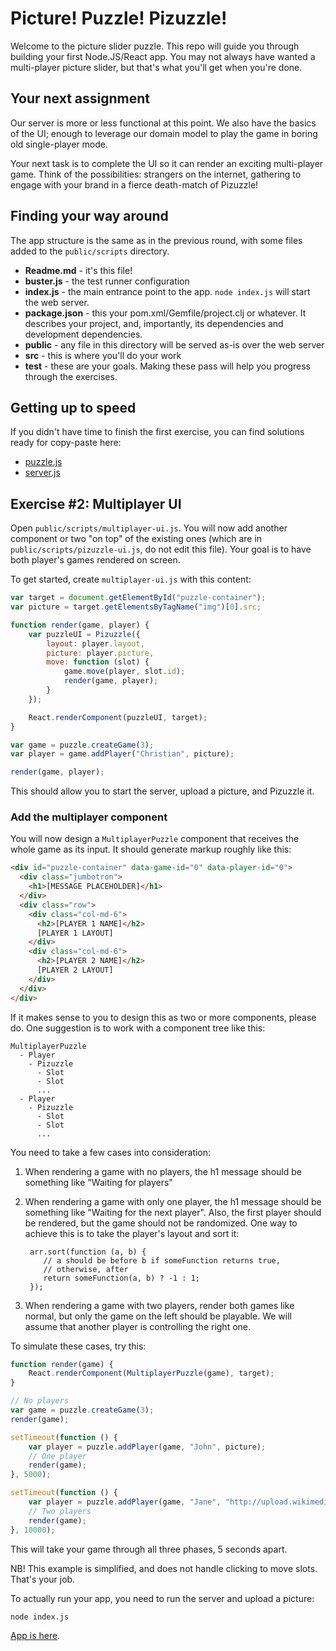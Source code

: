 # Picture! Puzzle! Pizuzzle!

Welcome to the picture slider puzzle. This repo will guide you through building
your first Node.JS/React app. You may not always have wanted a multi-player
picture slider, but that's what you'll get when you're done.

## Your next assignment

Our server is more or less functional at this point. We also have the basics of
the UI; enough to leverage our domain model to play the game in boring old
single-player mode.

Your next task is to complete the UI so it can render an exciting multi-player
game. Think of the possibilities: strangers on the internet, gathering to engage
with your brand in a fierce death-match of Pizuzzle!

## Finding your way around

The app structure is the same as in the previous round, with some files added to
the `public/scripts` directory.

* **Readme.md** - it's this file!
* **buster.js** - the test runner configuration
* **index.js** - the main entrance point to the app. `node index.js` will start
  the web server.
* **package.json** - this your pom.xml/Gemfile/project.clj or whatever. It
  describes your project, and, importantly, its dependencies and development
  dependencies.
* **public** - any file in this directory will be served as-is over the web server
* **src** - this is where you'll do your work
* **test** - these are your goals. Making these pass will help you progress
  through the exercises.

## Getting up to speed

If you didn't have time to finish the first exercise, you can find solutions
ready for copy-paste here:

* [puzzle.js](https://gist.github.com/cjohansen/f5d0908eb4c92f00d877)
* [server.js](https://gist.github.com/cjohansen/5d487c4f701d53a0989e)

## Exercise #2: Multiplayer UI

Open `public/scripts/multiplayer-ui.js`. You will now add another component or
two "on top" of the existing ones (which are in `public/scripts/pizuzzle-ui.js`,
do not edit this file). Your goal is to have both player's games rendered on
screen.

To get started, create `multiplayer-ui.js` with this content:

```js
var target = document.getElementById("puzzle-container");
var picture = target.getElementsByTagName("img")[0].src;

function render(game, player) {
    var puzzleUI = Pizuzzle({
        layout: player.layout,
        picture: player.picture,
        move: function (slot) {
            game.move(player, slot.id);
            render(game, player);
        }
    });

    React.renderComponent(puzzleUI, target);
}

var game = puzzle.createGame(3);
var player = game.addPlayer("Christian", picture);

render(game, player);
```

This should allow you to start the server, upload a picture, and Pizuzzle it.

### Add the multiplayer component

You will now design a `MultiplayerPuzzle` component that receives the whole game
as its input. It should generate markup roughly like this:

```html
<div id="puzzle-container" data-game-id="0" data-player-id="0">
  <div class="jumbotron">
    <h1>[MESSAGE PLACEHOLDER]</h1>
  </div>
  <div class="row">
    <div class="col-md-6">
      <h2>[PLAYER 1 NAME]</h2>
      [PLAYER 1 LAYOUT]
    </div>
    <div class="col-md-6">
      <h2>[PLAYER 2 NAME]</h2>
      [PLAYER 2 LAYOUT]
    </div>
  </div>
</div>
```

If it makes sense to you to design this as two or more components, please do.
One suggestion is to work with a component tree like this:

```text
MultiplayerPuzzle
  - Player
    - Pizuzzle
      - Slot
      - Slot
      ...
  - Player
    - Pizuzzle
      - Slot
      - Slot
      ...
```

You need to take a few cases into consideration:

1. When rendering a game with no players, the h1 message should be something
   like "Waiting for players"

2. When rendering a game with only one player, the h1 message should be
   something like "Waiting for the next player". Also, the first player should
   be rendered, but the game should not be randomized. One way to achieve this
   is to take the player's layout and sort it:

        arr.sort(function (a, b) {
           // a should be before b if someFunction returns true,
           // otherwise, after
           return someFunction(a, b) ? -1 : 1;
        });

3. When rendering a game with two players, render both games like normal, but
   only the game on the left should be playable. We will assume that another
   player is controlling the right one.

To simulate these cases, try this:

```js
function render(game) {
    React.renderComponent(MultiplayerPuzzle(game), target);
}

// No players
var game = puzzle.createGame(3);
render(game);

setTimeout(function () {
    var player = puzzle.addPlayer(game, "John", picture);
    // One player
    render(game);
}, 5000);

setTimeout(function () {
    var player = puzzle.addPlayer(game, "Jane", "http://upload.wikimedia.org/wikipedia/commons/4/4c/Lolcat.jpg");
    // Two players
    render(game);
}, 10000);
```

This will take your game through all three phases, 5 seconds apart.

NB! This example is simplified, and does not handle clicking to move slots.
That's your job.

To actually run your app, you need to run the server and upload a picture:

```sh
node index.js
```

[App is here](http://localhost:3000/).
